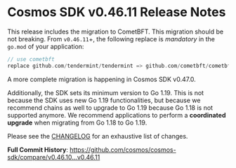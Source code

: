 # Cosmos SDK v0.46.11 Release Notes

This release includes the migration to CometBFT. This migration should be not breaking.
From `v0.46.11`+, the following replace is *mandatory* in the `go.mod` of your application:

```go
// use cometbft
replace github.com/tendermint/tendermint => github.com/cometbft/cometbft v0.34.27
```

A more complete migration is happening in Cosmos SDK v0.47.0.

Additionally, the SDK sets its minimum version to Go 1.19.
This is not because the SDK uses new Go 1.19 functionalities, but because we recommend chains as well to upgrade to Go 1.19 because Go 1.18 is not supported anymore.
We recommend applications to perform a **coordinated upgrade** when migrating from Go 1.18 to Go 1.19.

Please see the [CHANGELOG](https://github.com/cosmos/cosmos-sdk/blob/release/v0.46.x/CHANGELOG.md) for an exhaustive list of changes.

**Full Commit History**: https://github.com/cosmos/cosmos-sdk/compare/v0.46.10...v0.46.11
